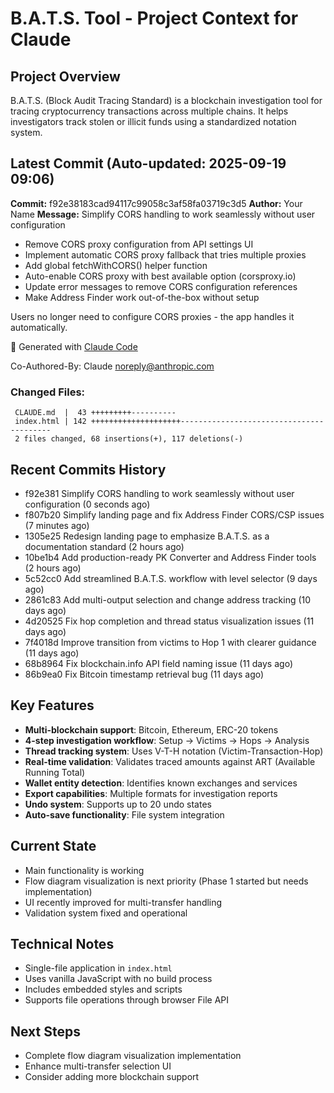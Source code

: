 # B.A.T.S. Tool - Project Context for Claude

## Project Overview
B.A.T.S. (Block Audit Tracing Standard) is a blockchain investigation tool for tracing cryptocurrency transactions across multiple chains. It helps investigators track stolen or illicit funds using a standardized notation system.

## Latest Commit (Auto-updated: 2025-09-19 09:06)

**Commit:** f92e38183cad94117c99058c3af58fa03719c3d5
**Author:** Your Name
**Message:** Simplify CORS handling to work seamlessly without user configuration

- Remove CORS proxy configuration from API settings UI
- Implement automatic CORS proxy fallback that tries multiple proxies
- Add global fetchWithCORS() helper function
- Auto-enable CORS proxy with best available option (corsproxy.io)
- Update error messages to remove CORS configuration references
- Make Address Finder work out-of-the-box without setup

Users no longer need to configure CORS proxies - the app handles it automatically.

🤖 Generated with [Claude Code](https://claude.ai/code)

Co-Authored-By: Claude <noreply@anthropic.com>

### Changed Files:
```
 CLAUDE.md  |  43 +++++++++----------
 index.html | 142 ++++++++++++++++++++-----------------------------------------
 2 files changed, 68 insertions(+), 117 deletions(-)
```

## Recent Commits History

- f92e381 Simplify CORS handling to work seamlessly without user configuration (0 seconds ago)
- f807b20 Simplify landing page and fix Address Finder CORS/CSP issues (7 minutes ago)
- 1305e25 Redesign landing page to emphasize B.A.T.S. as a documentation standard (2 hours ago)
- 10be1b4 Add production-ready PK Converter and Address Finder tools (2 hours ago)
- 5c52cc0 Add streamlined B.A.T.S. workflow with level selector (9 days ago)
- 2861c83 Add multi-output selection and change address tracking (10 days ago)
- 4d20525 Fix hop completion and thread status visualization issues (11 days ago)
- 7f4018d Improve transition from victims to Hop 1 with clearer guidance (11 days ago)
- 68b8964 Fix blockchain.info API field naming issue (11 days ago)
- 86b9ea0 Fix Bitcoin timestamp retrieval bug (11 days ago)

## Key Features
- **Multi-blockchain support**: Bitcoin, Ethereum, ERC-20 tokens
- **4-step investigation workflow**: Setup → Victims → Hops → Analysis
- **Thread tracking system**: Uses V-T-H notation (Victim-Transaction-Hop)
- **Real-time validation**: Validates traced amounts against ART (Available Running Total)
- **Wallet entity detection**: Identifies known exchanges and services
- **Export capabilities**: Multiple formats for investigation reports
- **Undo system**: Supports up to 20 undo states
- **Auto-save functionality**: File system integration

## Current State
- Main functionality is working
- Flow diagram visualization is next priority (Phase 1 started but needs implementation)
- UI recently improved for multi-transfer handling
- Validation system fixed and operational

## Technical Notes
- Single-file application in `index.html`
- Uses vanilla JavaScript with no build process
- Includes embedded styles and scripts
- Supports file operations through browser File API

## Next Steps
- Complete flow diagram visualization implementation
- Enhance multi-transfer selection UI
- Consider adding more blockchain support
